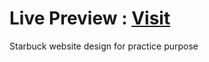 <h1>Live Preview : <a href="https://hm-azijul.github.io/Startbuck-Website-Design-With-Darkmode/" target="_blank">Visit</a></h1>
Starbuck website design for practice purpose
